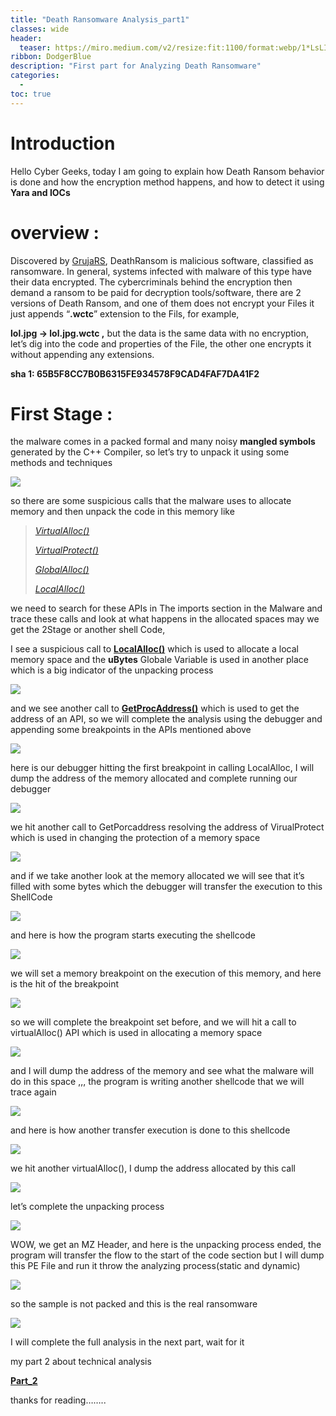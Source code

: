 ```yaml
---
title: "Death Ransomware Analysis_part1"
classes: wide
header:
  teaser: https://miro.medium.com/v2/resize:fit:1100/format:webp/1*LsLIUxvY0wj4bNMZo-ajsA.jpeg
ribbon: DodgerBlue
description: "First part for Analyzing Death Ransomware"
categories:
  - 
toc: true
---
```

# Introduction
Hello Cyber Geeks, today I am going to explain how Death Ransom behavior is done and how the encryption method happens, and how to detect it using **Yara and IOCs**

# overview :

Discovered by [GrujaRS](https://twitter.com/GrujaRS), DeathRansom is malicious software, classified as ransomware. In general, systems infected with malware of this type have their data encrypted. The cybercriminals behind the encryption then demand a ransom to be paid for decryption tools/software, there are 2 versions of Death Ransom, and one of them does not encrypt your Files it just appends “**.wctc**” extension to the Fils, for example,

**lol.jpg → lol.jpg.wctc ,** but the data is the same data with no encryption, let’s dig into the code and properties of the File, the other one encrypts it without appending any extensions.

**sha 1: 65B5F8CC7B0B6315FE934578F9CAD4FAF7DA41F2**

# First Stage :

the malware comes in a packed formal and many noisy **mangled symbols** generated by the C++ Compiler, so let’s try to unpack it using some methods and techniques

![](https://miro.medium.com/v2/resize:fit:875/1*hG0_3EfJKT8pV9w8RdTD9Q.png)

so there are some suspicious calls that the malware uses to allocate memory and then unpack the code in this memory like

> [_VirtualAlloc()_](https://learn.microsoft.com/en-us/windows/win32/api/memoryapi/nf-memoryapi-virtualalloc)
> 
> [_VirtualProtect()_](https://learn.microsoft.com/en-us/windows/win32/api/memoryapi/nf-memoryapi-virtualprotect)
> 
> [_GlobalAlloc()_](https://learn.microsoft.com/en-us/windows/win32/api/winbase/nf-winbase-globalalloc)
> 
> [_LocalAlloc()_](https://learn.microsoft.com/en-us/windows/win32/api/winbase/nf-winbase-localalloc)

we need to search for these APIs in The imports section in the Malware and trace these calls and look at what happens in the allocated spaces may we get the 2Stage or another shell Code,

I see a suspicious call to [**LocalAlloc()**](https://learn.microsoft.com/en-us/windows/win32/api/winbase/nf-winbase-localalloc)  which is used to allocate a local memory space and the **uBytes** Globale Variable is used in another place which is a big indicator of the unpacking process

![](https://miro.medium.com/v2/resize:fit:875/1*3ec0QdURwBa2Qsq4lY58hQ.png)

and we see another call to [**GetProcAddress()**](https://learn.microsoft.com/en-us/windows/win32/api/libloaderapi/nf-libloaderapi-getprocaddress) which is used to get the address of an API, so we will complete the analysis using the debugger and appending some breakpoints in the APIs mentioned above

![](https://miro.medium.com/v2/resize:fit:854/1*hH0z62uI_4H5FbpYaF8r9g.png)

here is our debugger hitting the first breakpoint in calling LocalAlloc, I will dump the address of the memory allocated and complete running our debugger

![](https://miro.medium.com/v2/resize:fit:875/1*KS0LSMFzYpPEhg9rHKn0bg.png)

we hit another call to GetPorcaddress resolving the address of VirualProtect which is used in changing the protection of a memory space

![](https://miro.medium.com/v2/resize:fit:875/1*TzeNcgMMczc9p5Ypkwgt5Q.png)

and if we take another look at the memory allocated we will see that it’s filled with some bytes which the debugger will transfer the execution to this ShellCode

![](https://miro.medium.com/v2/resize:fit:875/1*Xi1XlUJ-MWNRQpVMmccTbQ.png)

and here is how the program starts executing the shellcode

![](https://miro.medium.com/v2/resize:fit:875/1*shbTP5SdsMcQG2U9l8_jZQ.png)

we will set a memory breakpoint on the execution of this memory, and here is the hit of the breakpoint

![](https://miro.medium.com/v2/resize:fit:875/1*rl11dGnWg4c8p_axJhD6ZQ.png)

so we will complete the breakpoint set before, and we will hit a call to virtualAlloc() API which is used in allocating a memory space

![](https://miro.medium.com/v2/resize:fit:875/1*n5aJaOcwSFAONUR0D7dJYA.png)

and I will dump the address of the memory and see what the malware will do in this space ,,, the program is writing another shellcode that we will trace again

![](https://miro.medium.com/v2/resize:fit:875/1*KxPizn7lA0zdtYVPKXnaJA.png)

and here is how another transfer execution is done to this shellcode

![](https://miro.medium.com/v2/resize:fit:875/1*DljoQr1o2j6yChTsSUZxNw.png)

we hit another virtualAlloc(), I dump the address allocated by this call

![](https://miro.medium.com/v2/resize:fit:875/1*rgbRuPzlt5-mCm1beiSXgQ.png)

let’s complete the unpacking process

![](https://miro.medium.com/v2/resize:fit:875/1*kRGHO-jFZSO48Ndah02-rg.png)

WOW, we get an MZ Header, and here is the unpacking process ended, the program will transfer the flow to the start of the code section but I will dump this PE File and run it throw the analyzing process(static and dynamic)

![](https://miro.medium.com/v2/resize:fit:875/1*lC4cwx-jwtZNcqYlYWbnAg.png)

so the sample is not packed and this is the real ransomware

![](https://miro.medium.com/v2/resize:fit:875/1*aQvjlfkstporEaTE_mY97Q.png)

I will complete the full analysis in the next part, wait for it

my part 2 about technical analysis

[**Part_2**](https://medium.com/@farghly.mahmod66/death-ransomware-analysis-part-2-ec4bfb1c758f)

thanks for reading……..
